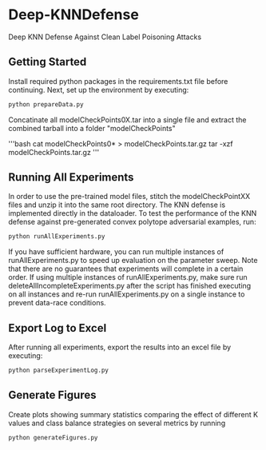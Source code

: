 # Deep-KNNDefense
Deep KNN Defense Against Clean Label Poisoning Attacks

## Getting Started
Install required python packages in the requirements.txt file before continuing. Next, set up the environment by executing:

```bash
python prepareData.py
```

Concatinate all modelCheckPoints0X.tar into a single file and extract the combined tarball into a folder "modelCheckPoints"

'''bash
cat modelCheckPoints0* > modelCheckPoints.tar.gz
tar -xzf modelCheckPoints.tar.gz
'''

## Running All Experiments
In order to use the pre-trained model files, stitch the modelCheckPointXX files and unzip it into the same root directory. The KNN defense is implemented directly in the dataloader. To test the performance of the KNN defense against pre-generated convex polytope adversarial examples, run:

```bash
python runAllExperiments.py
```

If you have sufficient hardware, you can run multiple instances of runAllExperiments.py to speed up evaluation on the parameter sweep. Note that there are no guarantees that experiments will complete in a certain order. If using multiple instances of runAllExperiments.py, make sure run deleteAllIncompleteExperiments.py after the script has finished executing on all instances and re-run runAllExperiments.py on a single instance to prevent data-race conditions.

## Export Log to Excel
After running all experiments, export the results into an excel file by executing:

```bash
python parseExperimentLog.py
```

## Generate Figures
Create plots showing summary statistics comparing the effect of different K values and class balance strategies on several metrics by running
```bash
python generateFigures.py
```
